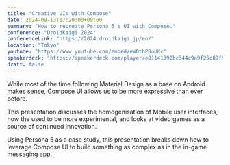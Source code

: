 ```yaml
---
title: "Creative UIs with Compose"
date: 2024-09-13T17:20:00+09:00
summary: "How to recreate Persona 5's UI with Compose."
conference: "DroidKaigi 2024"
conferenceLink: "https://2024.droidkaigi.jp/en/"
location: "Tokyo"
youtube: "https://www.youtube.com/embed/eWDthP0oUKc"
speakerdeck: "https://speakerdeck.com/player/e01141392bc344c9a9f25c89f5df5174"
draft: false
---
```


While most of the time following Material Design as a base on Android makes sense, Compose UI allows us to be more expressive than ever before.

This presentation discusses the homogenisation of Mobile user interfaces, how the used to be more experimental, and looks at video games as a source of continued innovation.

Using Persona 5 as a case study, this presentation breaks down how to leverage Compose UI to build something as complex as in the in-game messaging app.
